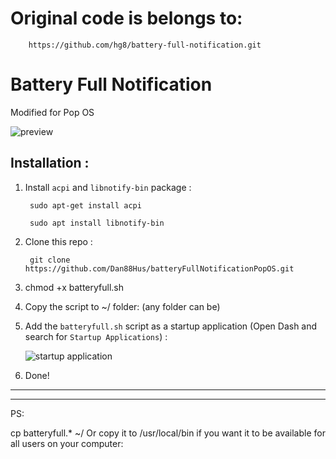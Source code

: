 # Original code is belongs to: 
        https://github.com/hg8/battery-full-notification.git


# Battery Full Notification
Modified for Pop OS

![preview](http://i.imgur.com/rVGMBK8.png)

## Installation :

1. Install `acpi` and `libnotify-bin` package :

        sudo apt-get install acpi

        sudo apt install libnotify-bin

2. Clone this repo :
        
        git clone https://github.com/Dan88Hus/batteryFullNotificationPopOS.git
        
3. chmod +x batteryfull.sh

4. Copy the script to ~/ folder: (any folder can be)

4. Add the `batteryfull.sh` script as a startup application (Open Dash and search for `Startup Applications`) :

    ![startup application](http://i.imgur.com/pWcq9TW.png)

5. Done!


----
--------------
PS:

cp batteryfull.* ~/
Or copy it to /usr/local/bin if you want it to be available for all users on your computer:


    
